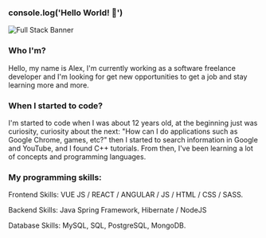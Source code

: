 ### console.log('Hello World! 👋')

![Full Stack Banner](https://metricoidtech.com/wp-content/uploads/2019/03/banner-meanstack-background.png)

### Who I'm?
Hello, my name is Alex, I'm currently working as a software freelance developer and I'm looking for get new opportunities to get a job and stay learning more and more.

### When I started to code?
I'm started to code when I was about 12 years old, at the beginning just was curiosity, curiosity about the next: "How can I do applications such as Google Chrome, games, etc?" then I started to search information in Google and YouTube, and I found C++ tutorials.
From then, I've been learning a lot of concepts and programming languages.

### My programming skills:
Frontend Skills: VUE JS / REACT / ANGULAR / JS / HTML / CSS / SASS.

Backend Skills: Java Spring Framework, Hibernate / NodeJS 

Database Skills: MySQL, SQL, PostgreSQL, MongoDB.

